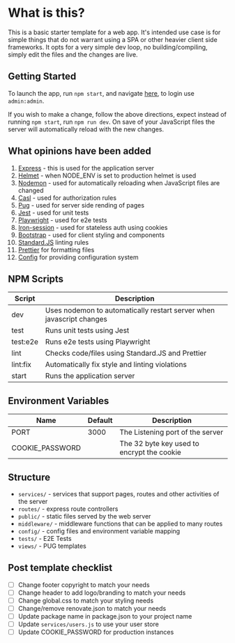 # What is this?

This is a basic starter template for a web app. It's intended use case is for simple things that do not warrant using a SPA or other heavier client side frameworks. It opts for a very simple dev loop, no building/compiling, simply edit the files and the changes are live.

## Getting Started

To launch the app, run `npm start`, and navigate [here](http://localhost:3000/), to login use `admin:admin`.

If you wish to make a change, follow the above directions, expect instead of running `npm start`, run `npm run dev`. On save of your JavaScript files the server will automatically reload with the new changes.

## What opinions have been added

1. [Express](https://www.npmjs.com/package/express) - this is used for the application server
2. [Helmet](https://www.npmjs.com/package/helmet) - when NODE_ENV is set to production helmet is used
3. [Nodemon](https://www.npmjs.com/package/nodemon) - used for automatically reloading when JavaScript files are changed
4. [Casl](https://www.npmjs.com/package/@casl/ability) - used for authorization rules
5. [Pug](https://www.npmjs.com/package/pug) - used for server side rending of pages
6. [Jest](https://www.npmjs.com/package/jest) - used for unit tests
7. [Playwright](https://www.npmjs.com/package/playwright) - used for e2e tests
8. [Iron-session](https://www.npmjs.com/package/iron-session) - used for stateless auth using cookies
9. [Bootstrap](https://www.npmjs.com/package/bootstrap) - used for client styling and components
10. [Standard.JS](https://www.npmjs.com/package/standard) linting rules
11. [Prettier](https://www.npmjs.com/package/prettier) for formatting files
12. [Config](https://www.npmjs.com/package/config) for providing configuration system

## NPM Scripts

| Script   | Description                                                          |
| -------- | -------------------------------------------------------------------- |
| dev      | Uses nodemon to automatically restart server when javascript changes |
| test     | Runs unit tests using Jest                                           |
| test:e2e | Runs e2e tests using Playwright                                      |
| lint     | Checks code/files using Standard.JS and Prettier                     |
| lint:fix | Automatically fix style and linting violations                       |
| start    | Runs the application server                                          |

## Environment Variables

| Name            | Default | Description                                |
| --------------- | ------- | ------------------------------------------ |
| PORT            | 3000    | The Listening port of the server           |
| COOKIE_PASSWORD |         | The 32 byte key used to encrypt the cookie |

## Structure

- `services/` - services that support pages, routes and other activities of the server
- `routes/` - express route controllers
- `public/` - static files served by the web server
- `middleware/` - middleware functions that can be applied to many routes
- `config/` - config files and environment variable mapping
- `tests/` - E2E Tests
- `views/` - PUG templates

## Post template checklist

- [ ] Change footer copyright to match your needs
- [ ] Change header to add logo/branding to match your needs
- [ ] Change global.css to match your styling needs
- [ ] Change/remove renovate.json to match your needs
- [ ] Update package name in package.json to your project name
- [ ] Update `services/users.js` to use your user store
- [ ] Update COOKIE_PASSWORD for production instances
